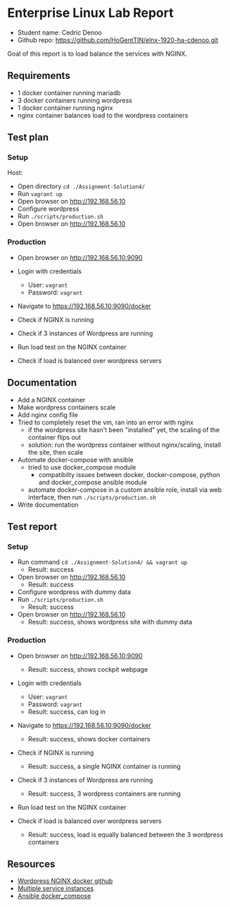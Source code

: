 # Enterprise Linux Lab Report

- Student name: Cedric Denoo
- Github repo: <https://github.com/HoGentTIN/elnx-1920-ha-cdenoo.git>

Goal of this report is to load balance the services with NGINX.

## Requirements

- 1 docker container running mariadb
- 3 docker containers running wordpress
- 1 docker container running nginx
- nginx container balances load to the wordpress containers

## Test plan

### Setup
Host:
- Open directory `cd ./Assignment-Solution4/`
- Run `vagrant up`
- Open browser on http://192.168.56.10
- Configure wordpress
- Run `./scripts/production.sh`
- Open browser on http://192.168.56.10

### Production
- Open browser on http://192.168.56.10:9090
- Login with credentials
  - User: `vagrant`
  - Password: `vagrant`
- Navigate to https://192.168.56.10:9090/docker
- Check if NGINX is running
- Check if 3 instances of Wordpress are running

- Run load test on the NGINX container
- Check if load is balanced over wordpress servers

## Documentation

- Add a NGINX container
- Make wordpress containers scale
- Add nginx config file
- Tried to completely reset the vm, ran into an error with nginx
  - if the wordpress site hasn't been "installed" yet, the scaling of the container flips out
  - solution: run the wordpress container without nginx/scaling, install the site, then scale
- Automate docker-compose with ansible
  - tried to use docker_compose module
    - compatibilty issues between docker, docker-compose, python and docker_compose ansible module
  - automate docker-compose in a custom ansible role, install via web interface, then run `./scripts/production.sh`
- Write documentation

## Test report

### Setup

- Run command `cd ./Assignment-Solution4/ && vagrant up`
  - Result: success
- Open browser on http://192.168.56.10
  - Result: success
- Configure wordpress with dummy data
- Run `./scripts/production.sh`
  - Result: success
- Open browser on http://192.168.56.10
  - Result: success, shows wordpress site with dummy data

### Production
- Open browser on http://192.168.56.10:9090
  - Result: success, shows cockpit webpage
- Login with credentials
  - User: `vagrant`
  - Password: `vagrant`
  - Result: success, can log in
- Navigate to https://192.168.56.10:9090/docker
  - Result: success, shows docker containers
- Check if NGINX is running
  - Result: success, a single NGINX container is running
- Check if 3 instances of Wordpress are running
  - Result: success, 3 wordpress containers are running

- Run load test on the NGINX container
- Check if load is balanced over wordpress servers
  - Result: success, load is equally balanced between the 3 wordpress containers

## Resources

- [Wordpress NGINX docker github](https://github.com/mjstealey/wordpress-nginx-docker)
- [Multiple service instances](https://pspdfkit.com/blog/2018/how-to-use-docker-compose-to-run-multiple-instances-of-a-service-in-development/)
- [Ansible docker_compose](https://docs.ansible.com/ansible/latest/modules/docker_compose_module.html?highlight=docker)